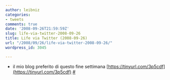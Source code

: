 ```yaml
---
author: leibniz
categories:
- tweets
comments: true
date: '2008-09-26T21:59:59Z'
slug: life-via-twitter-2008-09-26
title: Life via Twitter (2008-09-26)
url: "/2008/09/26/life-via-twitter-2008-09-26/"
wordpress_id: 3045

---
```

* il mio blog preferito di questo fine settimana [https://tinyurl.com/3p5cdf](https://tinyurl.com/3p5cdf) [#](https://twitter.com/leibniz/statuses/936065202)


